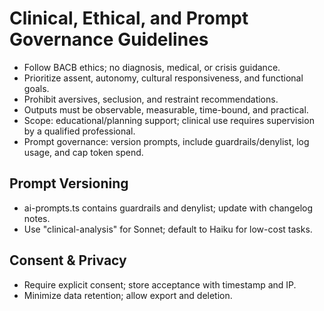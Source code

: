 # Clinical, Ethical, and Prompt Governance Guidelines

- Follow BACB ethics; no diagnosis, medical, or crisis guidance.
- Prioritize assent, autonomy, cultural responsiveness, and functional goals.
- Prohibit aversives, seclusion, and restraint recommendations.
- Outputs must be observable, measurable, time-bound, and practical.
- Scope: educational/planning support; clinical use requires supervision by a qualified professional.
- Prompt governance: version prompts, include guardrails/denylist, log usage, and cap token spend.

## Prompt Versioning
- ai-prompts.ts contains guardrails and denylist; update with changelog notes.
- Use "clinical-analysis" for Sonnet; default to Haiku for low-cost tasks.

## Consent & Privacy
- Require explicit consent; store acceptance with timestamp and IP.
- Minimize data retention; allow export and deletion.
